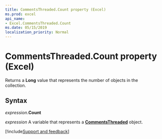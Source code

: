 ```yaml
---
title: CommentsThreaded.Count property (Excel)
ms.prod: excel
api_name:
- Excel.CommentsThreaded.Count
ms.date: 05/15/2019
localization_priority: Normal
---
```



# CommentsThreaded.Count property (Excel)

Returns a **Long** value that represents the number of objects in the collection.


## Syntax

_expression_.**Count**

_expression_ A variable that represents a **[CommentsThreaded](Excel.CommentsThreaded.md)** object.




[!include[Support and feedback](~/includes/feedback-boilerplate.md)]